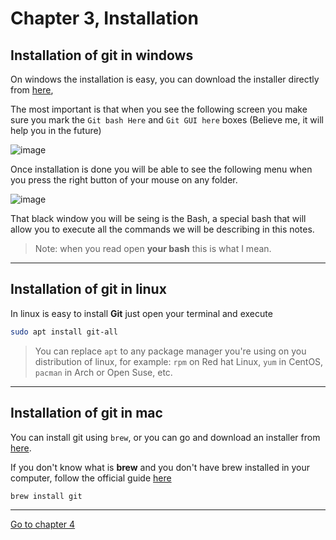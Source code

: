 # Chapter 3, Installation

## Installation of git in windows
On windows the installation is easy, you can download the installer directly from [here](https://git-scm.com/downloads), 

The most important is that when you see the following screen you make sure you mark the `Git bash Here` and `Git GUI here` boxes (Believe me, it will help you in the future)

![image](https://user-images.githubusercontent.com/68975668/214676875-3eb84faa-e0d2-4102-adbd-b3eb9e942424.png)

Once installation is done you will be able to see the following menu when you press the right button of your mouse on any folder.

![image](https://user-images.githubusercontent.com/68975668/214678280-a8e7bd34-ed3f-422c-afa4-663434fcd276.png)

That black window you will be seing is the Bash, a special bash that will allow you to execute all the commands we will be describing in this notes.

> Note: when you read open **your bash** this is what I mean.

---

## Installation of git in linux

In linux is easy to install **Git** just open your terminal and execute
```bash
sudo apt install git-all
```

> You can replace `apt` to any package manager you're using on you distribution of linux, for example: `rpm` on Red hat Linux, `yum` in CentOS, `pacman` in Arch or Open Suse, etc.

---

## Installation of git in mac

You can install git using `brew`, or you can go and download an installer from [here](https://git-scm.com/downloads).

If you don't know what is **brew** and you don't have brew installed in your computer, follow the official guide [here](https://brew.sh/index_es)

```bash
brew install git
```

---

[Go to chapter 4](https://github.com/alejandro-devop/git-github-notes/blob/main/4-chapter/notes.md)
